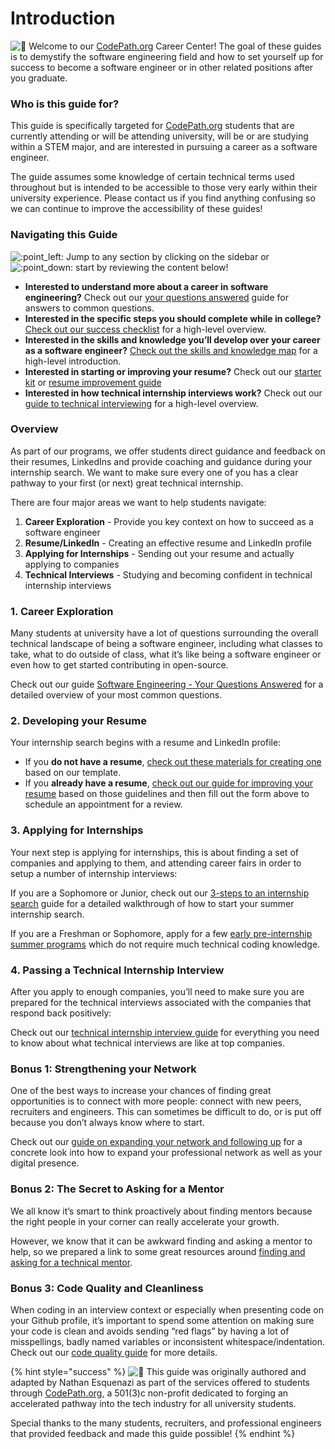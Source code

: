 # Introduction

![:wave:](https://codepath.hackmd.io/build/emojify.js/dist/images/basic/wave.png) Welcome to our [CodePath.org](http://codepath.org/) Career Center! The goal of these guides is to demystify the software engineering field and how to set yourself up for success to become a software engineer or in other related positions after you graduate.

### Who is this guide for? <a id="Who-is-this-guide-for"></a>

This guide is specifically targeted for [CodePath.org](http://codepath.org/) students that are currently attending or will be attending university, will be or are studying within a STEM major, and are interested in pursuing a career as a software engineer.

The guide assumes some knowledge of certain technical terms used throughout but is intended to be accessible to those very early within their university experience. Please contact us if you find anything confusing so we can continue to improve the accessibility of these guides!

### Navigating this Guide <a id="Navigating-this-Guide"></a>

![:point\_left:](https://codepath.hackmd.io/build/emojify.js/dist/images/basic/point_left.png) Jump to any section by clicking on the sidebar or ![:point\_down:](https://codepath.hackmd.io/build/emojify.js/dist/images/basic/point_down.png) start by reviewing the content below!

* **Interested to understand more about a career in software engineering?** Check out our [your questions answered](https://tinyurl.com/codepathquestionsanswered) guide for answers to common questions.
* **Interested in the specific steps you should complete while in college?** [Check out our success checklist](https://codepath.hackmd.io/s/HyH1v2i74) for a high-level overview.
* **Interested in the skills and knowledge you’ll develop over your career as a software engineer?** [Check out the skills and knowledge map](https://codepath.hackmd.io/s/BkPikCsQN) for a high-level introduction.
* **Interested in starting or improving your resume?** Check out our [starter kit](https://goo.gl/q5dp5w) or [resume improvement guide](https://tinyurl.com/codepathresumeguide)
* **Interested in how technical internship interviews work?** Check out our [guide to technical interviewing](https://tinyurl.com/codepathinterviewguide) for a high-level overview.

### Overview <a id="Overview"></a>

As part of our programs, we offer students direct guidance and feedback on their resumes, LinkedIns and provide coaching and guidance during your internship search. We want to make sure every one of you has a clear pathway to your first \(or next\) great technical internship.

There are four major areas we want to help students navigate:

1. **Career Exploration** - Provide you key context on how to succeed as a software engineer
2. **Resume/LinkedIn** - Creating an effective resume and LinkedIn profile
3. **Applying for Internships** - Sending out your resume and actually applying to companies
4. **Technical Interviews** - Studying and becoming confident in technical internship interviews

### 1. Career Exploration <a id="1-Career-Exploration"></a>

Many students at university have a lot of questions surrounding the overall technical landscape of being a software engineer, including what classes to take, what to do outside of class, what it’s like being a software engineer or even how to get started contributing in open-source.

Check out our guide [Software Engineering - Your Questions Answered](https://tinyurl.com/codepathquestionsanswered) for a detailed overview of your most common questions.

### 2. Developing your Resume <a id="2-Developing-your-Resume"></a>

Your internship search begins with a resume and LinkedIn profile:

* If you **do not have a resume**, [check out these materials for creating one](https://goo.gl/q5dp5w) based on our template.
* If you **already have a resume**, [check out our guide for improving your resume](https://tinyurl.com/codepathresumeguide) based on those guidelines and then fill out the form above to schedule an appointment for a review.

### 3. Applying for Internships <a id="3-Applying-for-Internships"></a>

Your next step is applying for internships, this is about finding a set of companies and applying to them, and attending career fairs in order to setup a number of internship interviews:

If you are a Sophomore or Junior, check out our [3-steps to an internship search](https://medium.com/@seaon/3-step-guide-to-nail-your-internship-search-82ed58f7f6a) guide for a detailed walkthrough of how to start your summer internship search.

If you are a Freshman or Sophomore, apply for a few [early pre-internship summer programs](https://codepath.hackmd.io/s/B19EkfzV4) which do not require much technical coding knowledge.

### 4. Passing a Technical Internship Interview <a id="4-Passing-a-Technical-Internship-Interview"></a>

After you apply to enough companies, you’ll need to make sure you are prepared for the technical interviews associated with the companies that respond back positively:

Check out our [technical internship interview guide](https://tinyurl.com/codepathinterviewguide) for everything you need to know about what technical interviews are like at top companies.

### Bonus 1: Strengthening your Network <a id="Bonus-1-Strengthening-your-Network"></a>

One of the best ways to increase your chances of finding great opportunities is to connect with more people: connect with new peers, recruiters and engineers. This can sometimes be difficult to do, or is put off because you don’t always know where to start.

Check out our [guide on expanding your network and following up](https://codepath.hackmd.io/s/S1lXTRJVV) for a concrete look into how to expand your professional network as well as your digital presence.

### Bonus 2: The Secret to Asking for a Mentor <a id="Bonus-2-The-Secret-to-Asking-for-a-Mentor"></a>

We all know it’s smart to think proactively about finding mentors because the right people in your corner can really accelerate your growth.

However, we know that it can be awkward finding and asking a mentor to help, so we prepared a link to some great resources around [finding and asking for a technical mentor](https://hackmd.io/s/B1IQL4Hnm).

### Bonus 3: Code Quality and Cleanliness <a id="Bonus-3-Code-Quality-and-Cleanliness"></a>

When coding in an interview context or especially when presenting code on your Github profile, it’s important to spend some attention on making sure your code is clean and avoids sending “red flags” by having a lot of misspellings, badly named variables or inconsistent whitespace/indentation. Check out our [code quality guide](https://hackmd.io/s/SJueKqjhQ) for more details.

{% hint style="success" %}
![:wave:](https://codepath.hackmd.io/build/emojify.js/dist/images/basic/wave.png) This guide was originally authored and adapted by Nathan Esquenazi as part of the services offered to students through [CodePath.org](http://codepath.org/), a 501\(3\)c non-profit dedicated to forging an accelerated pathway into the tech industry for all university students.

Special thanks to the many students, recruiters, and professional engineers that provided feedback and made this guide possible!
{% endhint %}


